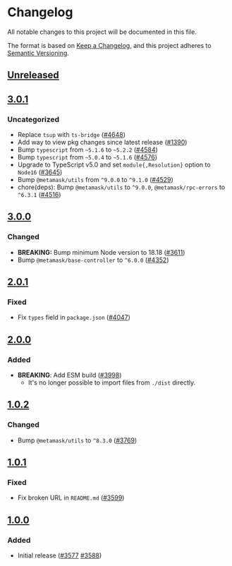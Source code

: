 # Changelog

All notable changes to this project will be documented in this file.

The format is based on [Keep a Changelog](https://keepachangelog.com/en/1.0.0/),
and this project adheres to [Semantic Versioning](https://semver.org/spec/v2.0.0.html).

## [Unreleased]

## [3.0.1]

### Uncategorized

- Replace `tsup` with `ts-bridge` ([#4648](https://github.com/MetaMask/core/pull/4648))
- Add way to view pkg changes since latest release ([#1390](https://github.com/MetaMask/core/pull/1390))
- Bump `typescript` from `~5.1.6` to `~5.2.2` ([#4584](https://github.com/MetaMask/core/pull/4584))
- Bump `typescript` from `~5.0.4` to `~5.1.6` ([#4576](https://github.com/MetaMask/core/pull/4576))
- Upgrade to TypeScript v5.0 and set `module{,Resolution}` option to `Node16` ([#3645](https://github.com/MetaMask/core/pull/3645))
- Bump `@metamask/utils` from `^9.0.0` to `^9.1.0` ([#4529](https://github.com/MetaMask/core/pull/4529))
- chore(deps): Bump `@metamask/utils` to `^9.0.0`, `@metamask/rpc-errors` to `^6.3.1` ([#4516](https://github.com/MetaMask/core/pull/4516))

## [3.0.0]

### Changed

- **BREAKING:** Bump minimum Node version to 18.18 ([#3611](https://github.com/MetaMask/core/pull/3611))
- Bump `@metamask/base-controller` to `^6.0.0` ([#4352](https://github.com/MetaMask/core/pull/4352))

## [2.0.1]

### Fixed

- Fix `types` field in `package.json` ([#4047](https://github.com/MetaMask/core/pull/4047))

## [2.0.0]

### Added

- **BREAKING**: Add ESM build ([#3998](https://github.com/MetaMask/core/pull/3998))
  - It's no longer possible to import files from `./dist` directly.

## [1.0.2]

### Changed

- Bump `@metamask/utils` to `^8.3.0` ([#3769](https://github.com/MetaMask/core/pull/3769))

## [1.0.1]

### Fixed

- Fix broken URL in `README.md` ([#3599](https://github.com/MetaMask/core/pull/3599))

## [1.0.0]

### Added

- Initial release ([#3577](https://github.com/MetaMask/core/pull/3577) [#3588](https://github.com/MetaMask/core/pull/3588))

[Unreleased]: https://github.com/MetaMask/core/compare/@metamask/build-utils@3.0.1...HEAD
[3.0.1]: https://github.com/MetaMask/core/compare/@metamask/build-utils@3.0.0...@metamask/build-utils@3.0.1
[3.0.0]: https://github.com/MetaMask/core/compare/@metamask/build-utils@2.0.1...@metamask/build-utils@3.0.0
[2.0.1]: https://github.com/MetaMask/core/compare/@metamask/build-utils@2.0.0...@metamask/build-utils@2.0.1
[2.0.0]: https://github.com/MetaMask/core/compare/@metamask/build-utils@1.0.2...@metamask/build-utils@2.0.0
[1.0.2]: https://github.com/MetaMask/core/compare/@metamask/build-utils@1.0.1...@metamask/build-utils@1.0.2
[1.0.1]: https://github.com/MetaMask/core/compare/@metamask/build-utils@1.0.0...@metamask/build-utils@1.0.1
[1.0.0]: https://github.com/MetaMask/core/releases/tag/@metamask/build-utils@1.0.0

